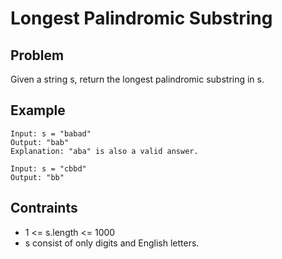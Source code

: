 # Longest Palindromic Substring

## Problem

Given a string s, return the longest palindromic substring in s.

## Example

```text
Input: s = "babad"
Output: "bab"
Explanation: "aba" is also a valid answer.
```

```text
Input: s = "cbbd"
Output: "bb"
```

## Contraints

- 1 <= s.length <= 1000
- s consist of only digits and English letters.
